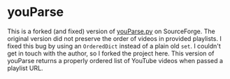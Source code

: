 # youParse
This is a forked (and fixed) version of [youParse.py](https://sourceforge.net/projects/youparse) on SourceForge. The original version did not preserve the order of videos in provided playlists. I fixed this bug by using an ```OrderedDict``` instead of a plain old ```set```. I couldn't get in touch with the author, so I forked the project here. This version of youParse returns a properly ordered list of YouTube videos when passed a playlist URL.
